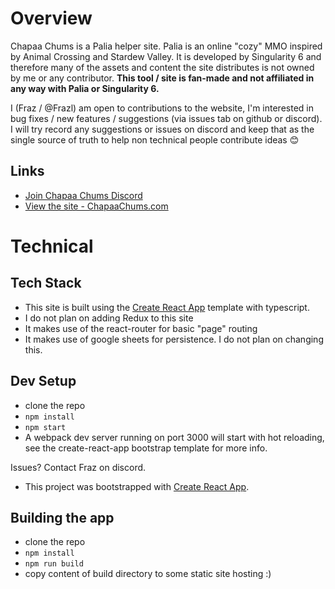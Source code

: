 # Overview

Chapaa Chums is a Palia helper site. Palia is an online "cozy" MMO inspired by Animal Crossing and Stardew Valley. It is developed by Singularity 6 and therefore many of the assets and content the site distributes is not owned by me or any contributor. **This tool / site is fan-made and not affiliated in any way with Palia or Singularity 6.**

I (Fraz / @Frazl) am open to contributions to the website, I'm interested in bug fixes / new features / suggestions (via issues tab on github or discord). I will try record any suggestions or issues on discord and keep that as the single source of truth to help non technical people contribute ideas 😊

## Links

- [Join Chapaa Chums Discord](https://discord.gg/3dj8nQhaud)
- [View the site - ChapaaChums.com](https://chapaachums.com)

# Technical

## Tech Stack

- This site is built using the [Create React App](https://github.com/facebook/create-react-app) template with typescript. 
- I do not plan on adding Redux to this site 
- It makes use of the react-router for basic "page" routing
- It makes use of google sheets for persistence. I do not plan on changing this.

## Dev Setup

- clone the repo
- `npm install`
- `npm start`
- A webpack dev server running on port 3000 will start with hot reloading, see the create-react-app bootstrap template for more info.

Issues? Contact Fraz on discord.

- This project was bootstrapped with [Create React App](https://github.com/facebook/create-react-app).

## Building the app

- clone the repo
- `npm install`
- `npm run build`
- copy content of build directory to some static site hosting :)

